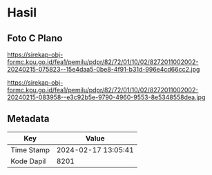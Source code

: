 # Hasil

## Foto C Plano

https://sirekap-obj-formc.kpu.go.id/fea1/pemilu/pdpr/82/72/01/10/02/8272011002002-20240215-075823--15e4daa5-0be8-4f91-b31d-996e4cd66cc2.jpg

https://sirekap-obj-formc.kpu.go.id/fea1/pemilu/pdpr/82/72/01/10/02/8272011002002-20240215-083958--e3c92b5e-9790-4960-9553-8e5348558dea.jpg


## Metadata

| Key        | Value               |
| ---------- | ------------------- |
| Time Stamp | 2024-02-17 13:05:41 |
| Kode Dapil | 8201                |



